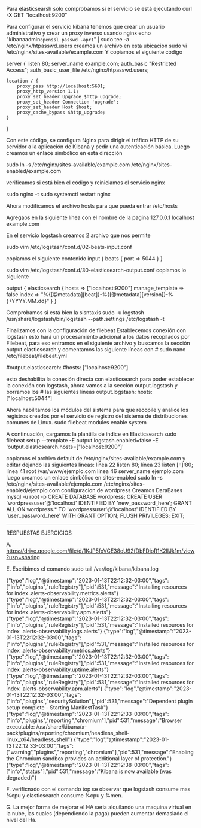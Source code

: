 
Para elasticsearsh solo comprobamos si el servicio se está ejecutando
curl -X GET "localhost:9200"

Para configurar el servicio kibana tenemos que crear un usuario administrativo y crear un proxy inverso usando nginx
echo "kibanaadmin`openssl passwd -apr1`" | sudo tee -a /etc/nginx/htpasswd.users
creamos un archivo en esta ubicacion
sudo vi /etc/nginx/sites-available/example.com
Y copiamos el siguiente código 

server {
    listen 80;
    server_name example.com;
    auth_basic "Restricted Access";
    auth_basic_user_file /etc/nginx/htpasswd.users;

    location / {
        proxy_pass http://localhost:5601;
        proxy_http_version 1.1;
        proxy_set_header Upgrade $http_upgrade;
        proxy_set_header Connection 'upgrade';
        proxy_set_header Host $host;
        proxy_cache_bypass $http_upgrade;
    }
}

Con este código, se configura Nginx para dirigir el tráfico HTTP de su servidor a la aplicación de Kibana y pedir una autenticación básica.
Luego creamos un enlace simbólico en esta dirección 

sudo ln -s /etc/nginx/sites-available/example.com /etc/nginx/sites-enabled/example.com

verificamos si está bien el código y reiniciamos el servicio nginx

sudo nginx -t
sudo systemctl restart nginx

Ahora modificamos el archivo hosts para que pueda entrar 
/etc/hosts 

Agregaos en la siguiente línea con el nombre de la pagina 
127.0.0.1	localhost example.com

En el servicio logstash creamos 2 archivo que nos permite 

sudo vim /etc/logstash/conf.d/02-beats-input.conf

copiamos el siguiente contenido 
input {
  beats {
    port => 5044
  }
}

sudo vim /etc/logstash/conf.d/30-elasticsearch-output.conf copiamos lo siguiente

output {
  elasticsearch {
    hosts => ["localhost:9200"]
    manage_template => false
    index => "%{[@metadata][beat]}-%{[@metadata][version]}-%{+YYYY.MM.dd}"
  }
}

Comprobamos si está bien la sisntaxis 
sudo -u logstash /usr/share/logstash/bin/logstash --path.settings /etc/logstash -t

Finalizamos con la configuración de filebeat 
Establecemos conexión con logstash esto hará un procesamiento adicional a los datos recopilados por Filebeat, para eso entramos en el siguiente archivo y buscamos la sección output.elasticsearch y comentamos las siguiente líneas con # 
sudo nano /etc/filebeat/filebeat.yml

#output.elasticsearch:
 #hosts: ["localhost:9200"]

esto deshabilita la conexión directa con elasticsearch para poder establecer la conexión con logstash, ahora vamos a la sección output.logstash y borramos los # las siguientes líneas 
output.logstash:
hosts: ["localhost:5044"]

Ahora habilitamos los módulos del sistema para que recopile y analice los registros creados por el servicio de registro del sistema de distribuciones comunes de Linux.
sudo filebeat modules enable system

A continuación, cargamos la plantilla de índice en Elasticsearch
sudo filebeat setup --template -E output.logstash.enabled=false -E 'output.elasticsearch.hosts=["localhost:9200"]'

copiamos el archivo default de /etc/nginx/sites-available/example.com y editar dejando las siguientes líneas:
línea 22 listen 80;
línea 23 listen [::]:80;
línea 41 root /var/www/ejemplo.com
línea 46  server_name ejemplo.com
luego creamos un enlace simbólico en sites-enabled
sudo ln -s /etc/nginx/sites-available/ejemplo.com /etc/nginx/sites-enabled/ejemplo.com
configuracion de wordpress 
Creamos DaraBases
mysql -u root -p
CREATE DATABASE wordpress;
CREATE USER 'wordpressuser'@'localhost' IDENTIFIED BY 'new_password_here';
GRANT ALL ON wordpress.* TO 'wordpressuser'@'localhost' IDENTIFIED BY 'user_password_here' WITH GRANT OPTION;
FLUSH PRIVILEGES;
EXIT;

----------------------------------------------------------------------------------------------------------------------------------------------------------------------------
RESPUESTAS EJERCICIOS

A. https://drive.google.com/file/d/1KJP5foVCE38oU92fDbFDioR1K2lIJk1m/view?usp=sharing

E. Escribimos el comando sudo tail /var/log/kibana/kibana.log

{"type":"log","@timestamp":"2023-01-13T22:12:32-03:00","tags":["info","plugins","ruleRegistry"],"pid":531,"message":"Installing resources for index .alerts-observability.metrics.alerts"}
{"type":"log","@timestamp":"2023-01-13T22:12:32-03:00","tags":["info","plugins","ruleRegistry"],"pid":531,"message":"Installing resources for index .alerts-observability.apm.alerts"}
{"type":"log","@timestamp":"2023-01-13T22:12:32-03:00","tags":["info","plugins","ruleRegistry"],"pid":531,"message":"Installed resources for index .alerts-observability.logs.alerts"}
{"type":"log","@timestamp":"2023-01-13T22:12:32-03:00","tags":["info","plugins","ruleRegistry"],"pid":531,"message":"Installed resources for index .alerts-observability.metrics.alerts"}
{"type":"log","@timestamp":"2023-01-13T22:12:32-03:00","tags":["info","plugins","ruleRegistry"],"pid":531,"message":"Installed resources for index .alerts-observability.uptime.alerts"}
{"type":"log","@timestamp":"2023-01-13T22:12:32-03:00","tags":["info","plugins","ruleRegistry"],"pid":531,"message":"Installed resources for index .alerts-observability.apm.alerts"}
{"type":"log","@timestamp":"2023-01-13T22:12:32-03:00","tags":["info","plugins","securitySolution"],"pid":531,"message":"Dependent plugin setup complete - Starting ManifestTask"}
{"type":"log","@timestamp":"2023-01-13T22:12:33-03:00","tags":["info","plugins","reporting","chromium"],"pid":531,"message":"Browser executable: /usr/share/kibana/x-pack/plugins/reporting/chromium/headless_shell-linux_x64/headless_shell"}
{"type":"log","@timestamp":"2023-01-13T22:12:33-03:00","tags":["warning","plugins","reporting","chromium"],"pid":531,"message":"Enabling the Chromium sandbox provides an additional layer of protection."}
{"type":"log","@timestamp":"2023-01-13T22:12:38-03:00","tags":["info","status"],"pid":531,"message":"Kibana is now available (was degraded)"}

F. verificnado con el comando top se observar que logstash consume mas %cpu y elasticsearch consume %cpu y %men. 

G. La mejor forma de mejorar el HA seria alquilando una maquina virtual en la nube, las cuales (dependiendo la paga) pueden aumentar demasiado el nivel del Ha.